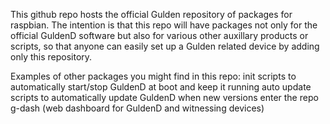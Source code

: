 This github repo hosts the official Gulden repository of packages for raspbian.
The intention is that this repo will have packages not only for the official GuldenD software but also for various other auxillary products or scripts, so that anyone can easily set up a Gulden related device by adding only this repository.

Examples of other packages you might find in this repo:
init scripts to automatically start/stop GuldenD at boot and keep it running
auto update scripts to automatically update GuldenD when new versions enter the repo
g-dash (web dashboard for GuldenD and witnessing devices)
